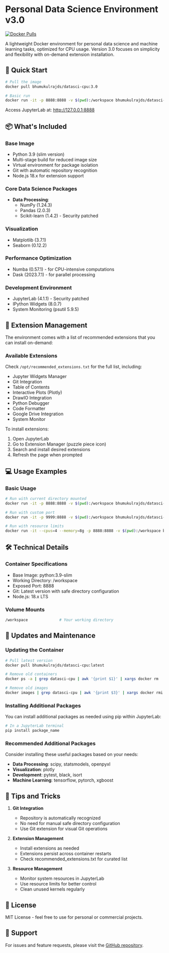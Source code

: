 # Personal Data Science Environment v3.0

[![Docker Pulls](https://img.shields.io/docker/pulls/bhumukulrajds/datasci-cpu.svg)](https://hub.docker.com/r/bhumukulrajds/datasci-cpu/)

A lightweight Docker environment for personal data science and machine learning tasks, optimized for CPU usage. Version 3.0 focuses on simplicity and flexibility with on-demand extension installation.

## 🚀 Quick Start

```bash
# Pull the image
docker pull bhumukulrajds/datasci-cpu:3.0

# Basic run
docker run -it -p 8888:8888 -v $(pwd):/workspace bhumukulrajds/datasci-cpu:3.0
```

Access JupyterLab at: http://127.0.0.1:8888

## 📦 What's Included

### Base Image
- Python 3.9 (slim version)
- Multi-stage build for reduced image size
- Virtual environment for package isolation
- Git with automatic repository recognition
- Node.js 18.x for extension support

### Core Data Science Packages
- **Data Processing**: 
  - NumPy (1.24.3)
  - Pandas (2.0.3)
  - Scikit-learn (1.4.2) - Security patched

### Visualization
- Matplotlib (3.7.1)
- Seaborn (0.12.2)

### Performance Optimization
- Numba (0.57.1) - for CPU-intensive computations
- Dask (2023.7.1) - for parallel processing

### Development Environment
- JupyterLab (4.1.1) - Security patched
- IPython Widgets (8.0.7)
- System Monitoring (psutil 5.9.5)


## 🔧 Extension Management

The environment comes with a list of recommended extensions that you can install on-demand:

### Available Extensions
Check `/opt/recommended_extensions.txt` for the full list, including:
- Jupyter Widgets Manager
- Git Integration
- Table of Contents
- Interactive Plots (Plotly)
- DrawIO Integration
- Python Debugger
- Code Formatter
- Google Drive Integration
- System Monitor

To install extensions:
1. Open JupyterLab
2. Go to Extension Manager (puzzle piece icon)
3. Search and install desired extensions
4. Refresh the page when prompted

## 💻 Usage Examples

### Basic Usage
```bash
# Run with current directory mounted
docker run -it -p 8888:8888 -v $(pwd):/workspace bhumukulrajds/datasci-cpu:3.0

# Run with custom port
docker run -it -p 9999:8888 -v $(pwd):/workspace bhumukulrajds/datasci-cpu:3.0

# Run with resource limits
docker run -it --cpus=4 --memory=8g -p 8888:8888 -v $(pwd):/workspace bhumukulrajds/datasci-cpu:3.0
```

## 🛠️ Technical Details

### Container Specifications
- Base Image: python:3.9-slim
- Working Directory: /workspace
- Exposed Port: 8888
- Git: Latest version with safe directory configuration
- Node.js: 18.x LTS

### Volume Mounts
```bash
/workspace              # Your working directory
```

## 🔄 Updates and Maintenance

### Updating the Container
```bash
# Pull latest version
docker pull bhumukulrajds/datasci-cpu:latest

# Remove old containers
docker ps -a | grep datasci-cpu | awk '{print $1}' | xargs docker rm

# Remove old images
docker images | grep datasci-cpu | awk '{print $3}' | xargs docker rmi
```

### Installing Additional Packages
You can install additional packages as needed using pip within JupyterLab:
```bash
# In a JupyterLab terminal
pip install package_name
```

### Recommended Additional Packages
Consider installing these useful packages based on your needs:
- **Data Processing**: scipy, statsmodels, openpyxl
- **Visualization**: plotly
- **Development**: pytest, black, isort
- **Machine Learning**: tensorflow, pytorch, xgboost

## 📝 Tips and Tricks

1. **Git Integration**
   - Repository is automatically recognized
   - No need for manual safe directory configuration
   - Use Git extension for visual Git operations

2. **Extension Management**
   - Install extensions as needed
   - Extensions persist across container restarts
   - Check recommended_extensions.txt for curated list

3. **Resource Management**
   - Monitor system resources in JupyterLab
   - Use resource limits for better control
   - Clean unused kernels regularly

## 📜 License
MIT License - feel free to use for personal or commercial projects.

## 🤝 Support
For issues and feature requests, please visit the [GitHub repository](https://github.com/bhumukulraj/docker-repo-info). 